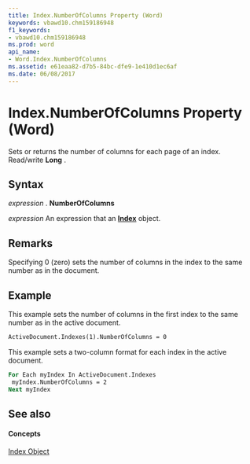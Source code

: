 ```yaml
---
title: Index.NumberOfColumns Property (Word)
keywords: vbawd10.chm159186948
f1_keywords:
- vbawd10.chm159186948
ms.prod: word
api_name:
- Word.Index.NumberOfColumns
ms.assetid: e61eaa82-d7b5-84bc-dfe9-1e410d1ec6af
ms.date: 06/08/2017
---
```



# Index.NumberOfColumns Property (Word)

Sets or returns the number of columns for each page of an index. Read/write **Long** .


## Syntax

 _expression_ . **NumberOfColumns**

 _expression_ An expression that an **[Index](index-object-word.md)** object.


## Remarks

Specifying 0 (zero) sets the number of columns in the index to the same number as in the document.


## Example

This example sets the number of columns in the first index to the same number as in the active document.


```vb
ActiveDocument.Indexes(1).NumberOfColumns = 0
```

This example sets a two-column format for each index in the active document.




```vb
For Each myIndex In ActiveDocument.Indexes 
 myIndex.NumberOfColumns = 2 
Next myIndex
```


## See also


#### Concepts


[Index Object](index-object-word.md)

